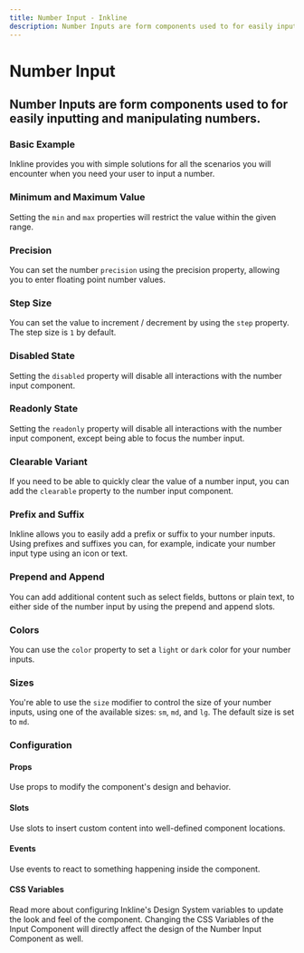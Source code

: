 ```yaml
---
title: Number Input - Inkline
description: Number Inputs are form components used to for easily inputting and manipulating numbers.
---
```


<script setup>
import { manifest } from '@inkline/inkline/components/INumberInput/manifest';
import { manifest as inputManifest } from '@inkline/inkline/components/IInput/manifest';
import {
    INumberInputBasicExample,
    INumberInputColorVariantsExample,
    INumberInputClearableExample,
    INumberInputDisabledExample,
    INumberInputMinMaxExample,
    INumberInputPrecisionExample,
    INumberInputReadonlyExample,
    INumberInputSizeVariantsExample,
    INumberInputStepSizeExample,
    INumberInputPrependAppendTextExample,
    INumberInputPrependAppendButtonExample,
    INumberInputPrependAppendDropdownExample,
    INumberInputPrefixSuffixExample
} from '@inkline/inkline/components/INumberInput/examples';
import { default as INumberInputBasicExampleHTML } from '@inkline/inkline/components/INumberInput/examples/basic.html?raw';
import { default as INumberInputBasicExampleJS } from '@inkline/inkline/components/INumberInput/examples/basic.js?raw';
import { default as INumberInputColorVariantsExampleHTML } from '@inkline/inkline/components/INumberInput/examples/color-variants.html?raw';
import { default as INumberInputColorVariantsExampleJS } from '@inkline/inkline/components/INumberInput/examples/color-variants.js?raw';
import { default as INumberInputClearableExampleHTML } from '@inkline/inkline/components/INumberInput/examples/clearable.html?raw';
import { default as INumberInputClearableExampleJS } from '@inkline/inkline/components/INumberInput/examples/clearable.js?raw';
import { default as INumberInputDisabledExampleHTML } from '@inkline/inkline/components/INumberInput/examples/disabled.html?raw';
import { default as INumberInputDisabledExampleJS } from '@inkline/inkline/components/INumberInput/examples/disabled.js?raw';
import { default as INumberInputMinMaxExampleHTML } from '@inkline/inkline/components/INumberInput/examples/minmax.html?raw';
import { default as INumberInputMinMaxExampleJS } from '@inkline/inkline/components/INumberInput/examples/minmax.js?raw';
import { default as INumberInputPrecisionExampleHTML } from '@inkline/inkline/components/INumberInput/examples/precision.html?raw';
import { default as INumberInputPrecisionExampleJS } from '@inkline/inkline/components/INumberInput/examples/precision.js?raw';
import { default as INumberInputReadonlyExampleHTML } from '@inkline/inkline/components/INumberInput/examples/readonly.html?raw';
import { default as INumberInputReadonlyExampleJS } from '@inkline/inkline/components/INumberInput/examples/readonly.js?raw';
import { default as INumberInputSizeVariantsExampleHTML } from '@inkline/inkline/components/INumberInput/examples/size-variants.html?raw';
import { default as INumberInputSizeVariantsExampleJS } from '@inkline/inkline/components/INumberInput/examples/size-variants.js?raw';
import { default as INumberInputStepSizeExampleHTML } from '@inkline/inkline/components/INumberInput/examples/step-size.html?raw';
import { default as INumberInputStepSizeExampleJS } from '@inkline/inkline/components/INumberInput/examples/step-size.js?raw';
import { default as INumberInputPrependAppendTextExampleHTML } from '@inkline/inkline/components/INumberInput/examples/prepend-append-text.html?raw';
import { default as INumberInputPrependAppendTextExampleJS } from '@inkline/inkline/components/INumberInput/examples/prepend-append-text.js?raw';
import { default as INumberInputPrependAppendButtonExampleHTML } from '@inkline/inkline/components/INumberInput/examples/prepend-append-button.html?raw';
import { default as INumberInputPrependAppendButtonExampleJS } from '@inkline/inkline/components/INumberInput/examples/prepend-append-button.js?raw';
import { default as INumberInputPrependAppendDropdownExampleHTML } from '@inkline/inkline/components/INumberInput/examples/prepend-append-dropdown.html?raw';
import { default as INumberInputPrependAppendDropdownExampleJS } from '@inkline/inkline/components/INumberInput/examples/prepend-append-dropdown.js?raw';
import { default as INumberInputPrefixSuffixExampleHTML } from '@inkline/inkline/components/INumberInput/examples/prefix-suffix.html?raw';
import { default as INumberInputPrefixSuffixExampleJS } from '@inkline/inkline/components/INumberInput/examples/prefix-suffix.js?raw';
</script>

# Number Input
## Number Inputs are form components used to for easily inputting and manipulating numbers.

### Basic Example
Inkline provides you with simple solutions for all the scenarios you will encounter when you need your user to input a number.

<example :component="INumberInputBasicExample" :html="INumberInputBasicExampleHTML" :js="INumberInputBasicExampleJS"></example>

### Minimum and Maximum Value
Setting the `min` and `max` properties will restrict the value within the given range.

<example :component="INumberInputMinMaxExample" :html="INumberInputMinMaxExampleHTML" :js="INumberInputMinMaxExampleJS"></example>

### Precision
You can set the number `precision` using the precision property, allowing you to enter floating point number values.

<example :component="INumberInputPrecisionExample" :html="INumberInputPrecisionExampleHTML" :js="INumberInputPrecisionExampleJS"></example>

### Step Size
You can set the value to increment / decrement by using the `step` property. The step size is `1` by default.

<example :component="INumberInputStepSizeExample" :html="INumberInputStepSizeExampleHTML" :js="INumberInputStepSizeExampleJS"></example>

### Disabled State
Setting the `disabled` property will disable all interactions with the number input component.

<example :component="INumberInputDisabledExample" :html="INumberInputDisabledExampleHTML" :js="INumberInputDisabledExampleJS"></example>

### Readonly State
Setting the `readonly` property will disable all interactions with the number input component, except being able to focus the number input.

<example :component="INumberInputReadonlyExample" :html="INumberInputReadonlyExampleHTML" :js="INumberInputReadonlyExampleJS"></example>

### Clearable Variant
If you need to be able to quickly clear the value of a number input, you can add the `clearable` property to the number input component.

<example :component="INumberInputClearableExample" :html="INumberInputClearableExampleHTML" :js="INumberInputClearableExampleJS"></example>

### Prefix and Suffix
Inkline allows you to easily add a prefix or suffix to your number inputs. Using prefixes and suffixes you can, for example, indicate your number input type using an icon or text. 

<example :component="INumberInputPrefixSuffixExample" :html="INumberInputPrefixSuffixExampleHTML" :js="INumberInputPrefixSuffixExampleJS"></example>

### Prepend and Append
You can add additional content such as select fields, buttons or plain text, to either side of the number input by using the prepend and append slots.

<example :component="INumberInputPrependAppendTextExample" :html="INumberInputPrependAppendTextExampleHTML" :js="INumberInputPrependAppendTextExampleJS"></example>

<example :component="INumberInputPrependAppendButtonExample" :html="INumberInputPrependAppendButtonExampleHTML" :js="INumberInputPrependAppendButtonExampleJS"></example>

<example :component="INumberInputPrependAppendDropdownExample" :html="INumberInputPrependAppendDropdownExampleHTML" :js="INumberInputPrependAppendDropdownExampleJS"></example>

### Colors
You can use the `color` property to set a `light` or `dark` color for your number inputs.

<example :component="INumberInputColorVariantsExample" :html="INumberInputColorVariantsExampleHTML" :js="INumberInputColorVariantsExampleJS"></example>

### Sizes
You're able to use the `size` modifier to control the size of your number inputs, using one of the available sizes: `sm`, `md`, and `lg`. The default size is set to `md`.

<example :component="INumberInputSizeVariantsExample" :html="INumberInputSizeVariantsExampleHTML" :js="INumberInputSizeVariantsExampleJS"></example>


### Configuration

#### Props
Use props to modify the component's design and behavior.

<props-table :manifest="manifest"></props-table>

#### Slots
Use slots to insert custom content into well-defined component locations.

<slots-table :manifest="inputManifest"></slots-table>

#### Events
Use events to react to something happening inside the component.

<events-table :manifest="manifest"></events-table>

#### CSS Variables
<router-link :to="{ name: 'docs-introduction-design-system' }">Read more</router-link> about configuring Inkline's Design System variables to update the look and feel of the component. Changing the CSS Variables of the <router-link :to="{ name: 'docs-forms-input' }">Input Component</router-link> will directly affect the design of the Number Input Component as well.

<css-variables-table :manifest="inputManifest" type="local"></css-variables-table>
